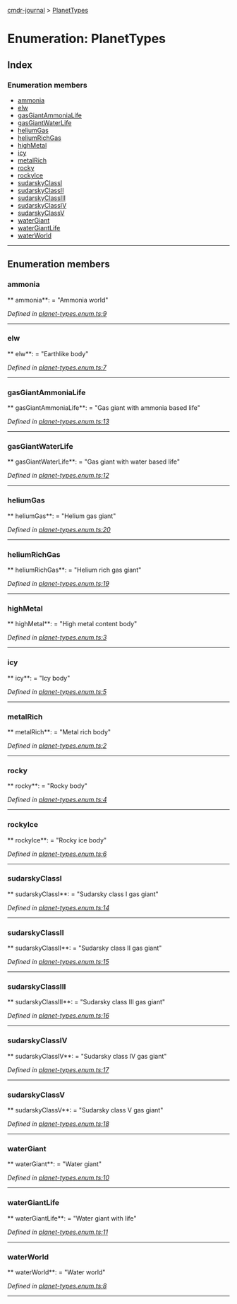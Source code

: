 [cmdr-journal](../README.md) > [PlanetTypes](../enums/planettypes.md)



# Enumeration: PlanetTypes

## Index

### Enumeration members

* [ammonia](planettypes.md#ammonia)
* [elw](planettypes.md#elw)
* [gasGiantAmmoniaLife](planettypes.md#gasgiantammonialife)
* [gasGiantWaterLife](planettypes.md#gasgiantwaterlife)
* [heliumGas](planettypes.md#heliumgas)
* [heliumRichGas](planettypes.md#heliumrichgas)
* [highMetal](planettypes.md#highmetal)
* [icy](planettypes.md#icy)
* [metalRich](planettypes.md#metalrich)
* [rocky](planettypes.md#rocky)
* [rockyIce](planettypes.md#rockyice)
* [sudarskyClassI](planettypes.md#sudarskyclassi)
* [sudarskyClassII](planettypes.md#sudarskyclassii)
* [sudarskyClassIII](planettypes.md#sudarskyclassiii)
* [sudarskyClassIV](planettypes.md#sudarskyclassiv)
* [sudarskyClassV](planettypes.md#sudarskyclassv)
* [waterGiant](planettypes.md#watergiant)
* [waterGiantLife](planettypes.md#watergiantlife)
* [waterWorld](planettypes.md#waterworld)



---
## Enumeration members
<a id="ammonia"></a>

###  ammonia

** ammonia**:    = "Ammonia world"

*Defined in [planet-types.enum.ts:9](https://github.com/chrisbruford/cmdr-journal/blob/1e4d048/src/planet-types.enum.ts#L9)*





___

<a id="elw"></a>

###  elw

** elw**:    = "Earthlike body"

*Defined in [planet-types.enum.ts:7](https://github.com/chrisbruford/cmdr-journal/blob/1e4d048/src/planet-types.enum.ts#L7)*





___

<a id="gasgiantammonialife"></a>

###  gasGiantAmmoniaLife

** gasGiantAmmoniaLife**:    = "Gas giant with ammonia based life"

*Defined in [planet-types.enum.ts:13](https://github.com/chrisbruford/cmdr-journal/blob/1e4d048/src/planet-types.enum.ts#L13)*





___

<a id="gasgiantwaterlife"></a>

###  gasGiantWaterLife

** gasGiantWaterLife**:    = "Gas giant with water based life"

*Defined in [planet-types.enum.ts:12](https://github.com/chrisbruford/cmdr-journal/blob/1e4d048/src/planet-types.enum.ts#L12)*





___

<a id="heliumgas"></a>

###  heliumGas

** heliumGas**:    = "Helium gas giant"

*Defined in [planet-types.enum.ts:20](https://github.com/chrisbruford/cmdr-journal/blob/1e4d048/src/planet-types.enum.ts#L20)*





___

<a id="heliumrichgas"></a>

###  heliumRichGas

** heliumRichGas**:    = "Helium rich gas giant"

*Defined in [planet-types.enum.ts:19](https://github.com/chrisbruford/cmdr-journal/blob/1e4d048/src/planet-types.enum.ts#L19)*





___

<a id="highmetal"></a>

###  highMetal

** highMetal**:    = "High metal content body"

*Defined in [planet-types.enum.ts:3](https://github.com/chrisbruford/cmdr-journal/blob/1e4d048/src/planet-types.enum.ts#L3)*





___

<a id="icy"></a>

###  icy

** icy**:    = "Icy body"

*Defined in [planet-types.enum.ts:5](https://github.com/chrisbruford/cmdr-journal/blob/1e4d048/src/planet-types.enum.ts#L5)*





___

<a id="metalrich"></a>

###  metalRich

** metalRich**:    = "Metal rich body"

*Defined in [planet-types.enum.ts:2](https://github.com/chrisbruford/cmdr-journal/blob/1e4d048/src/planet-types.enum.ts#L2)*





___

<a id="rocky"></a>

###  rocky

** rocky**:    = "Rocky body"

*Defined in [planet-types.enum.ts:4](https://github.com/chrisbruford/cmdr-journal/blob/1e4d048/src/planet-types.enum.ts#L4)*





___

<a id="rockyice"></a>

###  rockyIce

** rockyIce**:    = "Rocky ice body"

*Defined in [planet-types.enum.ts:6](https://github.com/chrisbruford/cmdr-journal/blob/1e4d048/src/planet-types.enum.ts#L6)*





___

<a id="sudarskyclassi"></a>

###  sudarskyClassI

** sudarskyClassI**:    = "Sudarsky class I gas giant"

*Defined in [planet-types.enum.ts:14](https://github.com/chrisbruford/cmdr-journal/blob/1e4d048/src/planet-types.enum.ts#L14)*





___

<a id="sudarskyclassii"></a>

###  sudarskyClassII

** sudarskyClassII**:    = "Sudarsky class II gas giant"

*Defined in [planet-types.enum.ts:15](https://github.com/chrisbruford/cmdr-journal/blob/1e4d048/src/planet-types.enum.ts#L15)*





___

<a id="sudarskyclassiii"></a>

###  sudarskyClassIII

** sudarskyClassIII**:    = "Sudarsky class III gas giant"

*Defined in [planet-types.enum.ts:16](https://github.com/chrisbruford/cmdr-journal/blob/1e4d048/src/planet-types.enum.ts#L16)*





___

<a id="sudarskyclassiv"></a>

###  sudarskyClassIV

** sudarskyClassIV**:    = "Sudarsky class IV gas giant"

*Defined in [planet-types.enum.ts:17](https://github.com/chrisbruford/cmdr-journal/blob/1e4d048/src/planet-types.enum.ts#L17)*





___

<a id="sudarskyclassv"></a>

###  sudarskyClassV

** sudarskyClassV**:    = "Sudarsky class V gas giant"

*Defined in [planet-types.enum.ts:18](https://github.com/chrisbruford/cmdr-journal/blob/1e4d048/src/planet-types.enum.ts#L18)*





___

<a id="watergiant"></a>

###  waterGiant

** waterGiant**:    = "Water giant"

*Defined in [planet-types.enum.ts:10](https://github.com/chrisbruford/cmdr-journal/blob/1e4d048/src/planet-types.enum.ts#L10)*





___

<a id="watergiantlife"></a>

###  waterGiantLife

** waterGiantLife**:    = "Water giant with life"

*Defined in [planet-types.enum.ts:11](https://github.com/chrisbruford/cmdr-journal/blob/1e4d048/src/planet-types.enum.ts#L11)*





___

<a id="waterworld"></a>

###  waterWorld

** waterWorld**:    = "Water world"

*Defined in [planet-types.enum.ts:8](https://github.com/chrisbruford/cmdr-journal/blob/1e4d048/src/planet-types.enum.ts#L8)*





___


